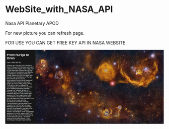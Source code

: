# WebSite_with_NASA_API
Nasa API Planetary APOD

For new picture you can refresh page.

FOR USE YOU CAN GET FREE KEY API IN NASA WEBSITE.

![DEMO](Picture_APOD.png)
